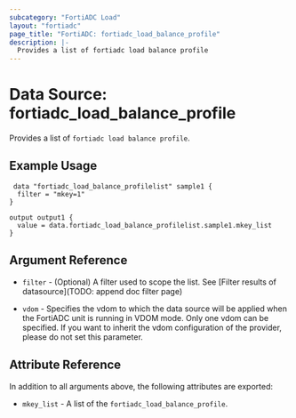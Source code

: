 ```yaml
---
subcategory: "FortiADC Load"
layout: "fortiadc"
page_title: "FortiADC: fortiadc_load_balance_profile"
description: |-
  Provides a list of fortiadc load balance profile
---
```


# Data Source: fortiadc_load_balance_profile
Provides a list of `fortiadc load balance profile`.

## Example Usage

```hcl
 data "fortiadc_load_balance_profilelist" sample1 {
  filter = "mkey=1"
}

output output1 {
  value = data.fortiadc_load_balance_profilelist.sample1.mkey_list
}
```

## Argument Reference

* `filter` - (Optional) A filter used to scope the list. See [Filter results of datasource](TODO: append doc filter page)

* `vdom` - Specifies the vdom to which the data source will be applied when the FortiADC unit is running in VDOM mode. Only one vdom can be specified. If you want to inherit the vdom configuration of the provider, please do not set this parameter.

## Attribute Reference

In addition to all arguments above, the following attributes are exported:

* `mkey_list` -  A list of the `fortiadc_load_balance_profile`.
